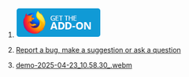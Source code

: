 1. [![](https://raw.githubusercontent.com/igorlogius/igorlogius/main/geFxAddon.png)](https://addons.mozilla.org/firefox/addon/save-website-as-image/)

2. [Report a bug, make a suggestion or ask a question](https://github.com/igorlogius/igorlogius/issues/new/choose)

3. [demo-2025-04-23_10.58.30_.webm](https://github.com/user-attachments/assets/d61a2127-2ae8-4f1b-81a2-1ff99335a6cd)

